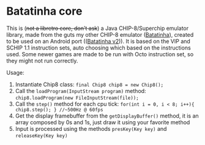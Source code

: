 # Batatinha core
This is (~~not a libretro core, don't ask~~) a Java CHIP-8/Superchip emulator library, made from the guts my other CHIP-8 emulator ([Batatinha](https://github.com/jbatistareis/batatinha)), created to be used on an Android port (([Batatinha v2](https://github.com/jbatistareis/batatinha-v2))).
It is based on the VIP and SCHIP 1.1 instruction sets, auto choosing which based on the instructions used. Some newer games are made to be run with Octo instruction set, so they might not run correctly.

Usage:
 1. Instantiate Chip8 class: `final Chip8 chip8 = new Chip8();`
 2. Call the `loadProgram(InputStream program)` method: `chip8.loadProgram(new FileInputStream(file));`
 3. Call the `step()` method for each cpu tick: `for(int i = 0, i < 8; i++){ chip8.step(); } //~500Hz @ 60fps`
 4. Get the display framebuffer from the `getDisplayBuffer()` method, it is an array composed by 0s and 1s, just draw it using your favorite method
 5. Input is processed using the methods `presKey(Key key)` and `releaseKey(Key key)`